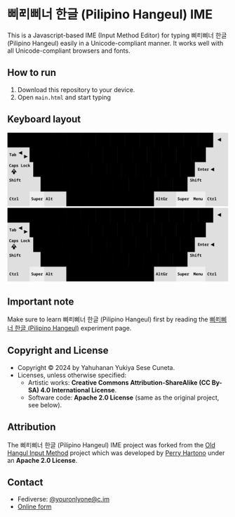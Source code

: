 # <span lang="phi-Hang">삐ᄙᅵ삐너</span> <span lang="ko">한글</span> (<span lang="phi">Pilipino</span> <span lang="ko-Latn">Hangeul</span>) IME

This is a Javascript-based IME (Input Method Editor) for typing <span lang="phi-Hang">삐ᄙᅵ삐너</span> <span lang="ko">한글</span> (<span lang="phi">Pilipino</span> <span lang="ko-Latn">Hangeul</span>) easily in a Unicode-compliant manner. It works well with all Unicode-compliant browsers and fonts.

## How to run

1. Download this repository to your device.
2. Open `main.html` and start typing

## Keyboard layout

![삐ᄙᅵ삐너 한글 (Pilipino Hangeul) in Sans-serif](pilipino_hangeul_layout-sans.svg)
![삐ᄙᅵ삐너 한글 (Pilipino Hangeul) in Serif](pilipino_hangeul_layout-serif.svg)

## Important note

Make sure to learn <span lang="phi-Hang">삐ᄙᅵ삐너</span> <span lang="ko">한글</span> (<span lang="phi">Pilipino</span> <span lang="ko-Latn">Hangeul</span>) first by reading the [삐ᄙᅵ삐너 한글 (Pilipino Hangeul)](https://youronlyone.tiddlyhost.com/#Pilipino%20Hangeul) experiment page.

## Copyright and License

* Copyright © 2024 by Yahuhanan Yukiya Sese Cuneta.
* Licenses, unless otherwise specified:
  * Artistic works: **Creative Commons Attribution-ShareAlike (CC By-SA) 4.0 International License**.
  * Software code: **Apache 2.0 License** (same as the original project, see below).

## Attribution

The <span lang="phi-Hang">삐ᄙᅵ삐너</span> <span lang="ko">한글</span> (<span lang="phi">Pilipino</span> <span lang="ko-Latn">Hangeul</span>) IME project was forked from the [Old Hangul Input Method](https://github.com/5hwb/Old-Hangul-Input-Method) project which was developed by [Perry Hartono](https://github.com/5hwb) under an **Apache 2.0 License**.

## Contact

* Fediverse: [@youronlyone@c.im](https://c.im/@youronlyone)
* [Online form](https://im.youronly.one/p/contact-us/)
